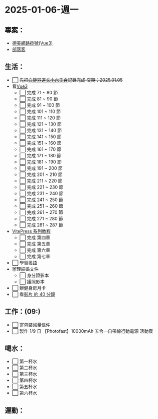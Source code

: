 # 2025-01-06-週一

## 專案：

- [德美網路掛號(Vue3)](/pages/life/專案/德美新的網路掛號.md)
- [部落客](/pages/life/專案/自己的部落格.md)

## 生活：

- ⬜ ~~先把[白静羽道长小六壬合](https://www.bilibili.com/video/BV1V1421d7om/?spm_id_from=333.1391.0.0&vd_source=09429cc2cd18c5979862bdb67049c5e2)記錄完成 交期：2025.01.05~~
- 看[Vue3](https://www.bilibili.com/video/BV1ECzdYbEB5?spm_id_from=333.788.videopod.episodes&vd_source=09429cc2cd18c5979862bdb67049c5e2&p=5)
  - ⬜ 完成 71 ~ 80 節
  - ⬜ 完成 81 ~ 90 節
  - ⬜ 完成 91 ~ 100 節
  - ⬜ 完成 101 ~ 110 節
  - ⬜ 完成 111 ~ 120 節
  - ⬜ 完成 121 ~ 130 節
  - ⬜ 完成 131 ~ 140 節
  - ⬜ 完成 141 ~ 150 節
  - ⬜ 完成 151 ~ 160 節
  - ⬜ 完成 161 ~ 170 節
  - ⬜ 完成 171 ~ 180 節
  - ⬜ 完成 181 ~ 190 節
  - ⬜ 完成 191 ~ 200 節
  - ⬜ 完成 201 ~ 210 節
  - ⬜ 完成 211 ~ 220 節
  - ⬜ 完成 221 ~ 230 節
  - ⬜ 完成 231 ~ 240 節
  - ⬜ 完成 241 ~ 250 節
  - ⬜ 完成 251 ~ 260 節
  - ⬜ 完成 261 ~ 270 節
  - ⬜ 完成 271 ~ 280 節
  - ⬜ 完成 281 ~ 287 節
- [VitePress 系列教程](https://www.bilibili.com/video/BV1Wu4y177bB?spm_id_from=333.788.player.switch&vd_source=09429cc2cd18c5979862bdb67049c5e2)
  - ⬜ 完成 第四章
  - ⬜ 完成 第五章
  - ⬜ 完成 第六章
  - ⬜ 完成 第七章
- ⬜ 學習[粵語](/studyNotes/contents/language/Cantonese/index.md)
- 辦理結婚文件
  - ⬜ 身分證影本
  - ⬜ 護照影本
- ⬜ 辦健身房月卡
- ⬜ 看[影片 約 40 分鐘](https://academy.zerotomastery.io/courses/future-proof-yourself/lectures/27607978)

## 工作：(09:)

- ⬜ 寄包裝減量信件
- ⬜ 製作 1/9 日 【Photofast】10000mAh 五合一自帶線行動電源 活動頁

## 喝水：

- ⬜ 第一杯水
- ⬜ 第二杯水
- ⬜ 第三杯水
- ⬜ 第四杯水
- ⬜ 第五杯水
- ⬜ 第六杯水

## 運動：
